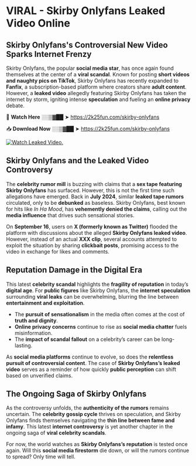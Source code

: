 # VIRAL - Skirby Onlyfans Leaked Video Online

## **Skirby Onlyfans's Controversial New Video Sparks Internet Frenzy**  

Skirby Onlyfans, the popular **social media star**, has once again found themselves at the center of a **viral scandal**. Known for posting **short videos and naughty pics on TikTok**, Skirby Onlyfans has recently expanded to **Fanfix**, a subscription-based platform where creators share **adult content**. However, a **leaked video** allegedly featuring Skirby Onlyfans has taken the internet by storm, igniting intense **speculation** and fueling an **online privacy** debate.  

🔴 **Watch Here** ░░▒▓██ ➤ https://2k25fun.com/skirby-onlyfans  

📥 **Download Now** ░░▒▓██ ➤ https://2k25fun.com/skirby-onlyfans  

[![Watch Leaked Video.](https://miro.medium.com/v2/resize:fit:828/format:webp/1*cilzJN44JGOrTw9NJCrNHA.gif "Watch Leaked Video")](https://2k25fun.com/skirby-onlyfans)

## **Skirby Onlyfans and the Leaked Video Controversy**  

The **celebrity rumor mill** is buzzing with claims that a **sex tape featuring Skirby Onlyfans** has surfaced. However, this is not the first time such allegations have emerged. Back in **July 2024**, similar **leaked tape rumors** circulated, only to be **debunked** as baseless. Skirby Onlyfans, best known for hits like *In Ha Mood*, has **vehemently denied the claims**, calling out the **media influence** that drives such sensational stories.  

On **September 16**, users on **X (formerly known as Twitter)** flooded the platform with discussions about the alleged **Skirby Onlyfans leaked video**. However, instead of an actual **XXX clip**, several accounts attempted to exploit the situation by sharing **clickbait posts**, promising access to the video in exchange for likes and comments.  

## **Reputation Damage in the Digital Era**  

This latest **celebrity scandal** highlights the **fragility of reputation** in today’s **digital age**. For **public figures** like Skirby Onlyfans, the **internet speculation** surrounding **viral leaks** can be overwhelming, blurring the line between **entertainment and exploitation**.  

- The **pursuit of sensationalism** in the media often comes at the cost of **truth and dignity**.  
- **Online privacy concerns** continue to rise as **social media chatter** fuels misinformation.  
- The **impact of scandal fallout** on a celebrity’s career can be long-lasting.  

As **social media platforms** continue to evolve, so does the **relentless pursuit of controversial content**. The case of **Skirby Onlyfans’s leaked video** serves as a reminder of how quickly **public perception** can shift based on unverified claims.  

## **The Ongoing Saga of Skirby Onlyfans**  

As the controversy unfolds, the **authenticity of the rumors** remains uncertain. The **celebrity gossip cycle** thrives on speculation, and Skirby Onlyfans finds themselves navigating the **thin line between fame and infamy**. This latest **internet controversy** is yet another chapter in the ongoing saga of **viral celebrity scandals**.  

For now, the world watches as **Skirby Onlyfans’s reputation** is tested once again. Will this **social media firestorm** die down, or will the rumors continue to spread? Only time will tell.